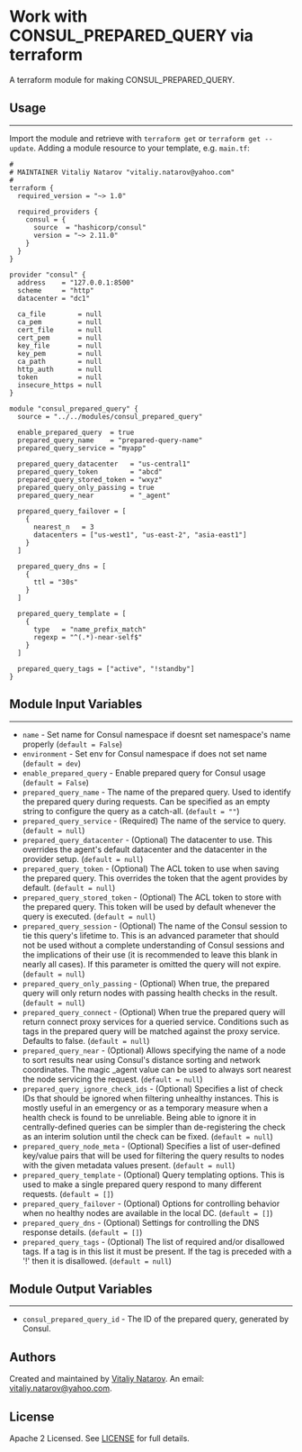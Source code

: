 # Work with CONSUL_PREPARED_QUERY via terraform

A terraform module for making CONSUL_PREPARED_QUERY.


## Usage
----------------------
Import the module and retrieve with ```terraform get``` or ```terraform get --update```. Adding a module resource to your template, e.g. `main.tf`:

```
#
# MAINTAINER Vitaliy Natarov "vitaliy.natarov@yahoo.com"
#
terraform {
  required_version = "~> 1.0"

  required_providers {
    consul = {
      source  = "hashicorp/consul"
      version = "~> 2.11.0"
    }
  }
}

provider "consul" {
  address    = "127.0.0.1:8500"
  scheme     = "http"
  datacenter = "dc1"

  ca_file        = null
  ca_pem         = null
  cert_file      = null
  cert_pem       = null
  key_file       = null
  key_pem        = null
  ca_path        = null
  http_auth      = null
  token          = null
  insecure_https = null
}

module "consul_prepared_query" {
  source = "../../modules/consul_prepared_query"

  enable_prepared_query  = true
  prepared_query_name    = "prepared-query-name"
  prepared_query_service = "myapp"

  prepared_query_datacenter   = "us-central1"
  prepared_query_token        = "abcd"
  prepared_query_stored_token = "wxyz"
  prepared_query_only_passing = true
  prepared_query_near         = "_agent"

  prepared_query_failover = [
    {
      nearest_n   = 3
      datacenters = ["us-west1", "us-east-2", "asia-east1"]
    }
  ]

  prepared_query_dns = [
    {
      ttl = "30s"
    }
  ]

  prepared_query_template = [
    {
      type   = "name_prefix_match"
      regexp = "^(.*)-near-self$"
    }
  ]

  prepared_query_tags = ["active", "!standby"]
}
```

## Module Input Variables
----------------------
- `name` - Set name for Consul namespace if doesnt set namespace's name properly (`default = False`)
- `environment` - Set env for Consul namespace if does not set name (`default = dev`)
- `enable_prepared_query` - Enable prepared query for Consul usage (`default = False`)
- `prepared_query_name` - The name of the prepared query. Used to identify the prepared query during requests. Can be specified as an empty string to configure the query as a catch-all. (`default = ""`)
- `prepared_query_service` - (Required) The name of the service to query. (`default = null`)
- `prepared_query_datacenter` - (Optional) The datacenter to use. This overrides the agent's default datacenter and the datacenter in the provider setup. (`default = null`)
- `prepared_query_token` - (Optional) The ACL token to use when saving the prepared query. This overrides the token that the agent provides by default. (`default = null`)
- `prepared_query_stored_token` - (Optional) The ACL token to store with the prepared query. This token will be used by default whenever the query is executed. (`default = null`)
- `prepared_query_session` - (Optional) The name of the Consul session to tie this query's lifetime to. This is an advanced parameter that should not be used without a complete understanding of Consul sessions and the implications of their use (it is recommended to leave this blank in nearly all cases). If this parameter is omitted the query will not expire. (`default = null`)
- `prepared_query_only_passing` - (Optional) When true, the prepared query will only return nodes with passing health checks in the result. (`default = null`)
- `prepared_query_connect` - (Optional) When true the prepared query will return connect proxy services for a queried service. Conditions such as tags in the prepared query will be matched against the proxy service. Defaults to false. (`default = null`)
- `prepared_query_near` - (Optional) Allows specifying the name of a node to sort results near using Consul's distance sorting and network coordinates. The magic _agent value can be used to always sort nearest the node servicing the request. (`default = null`)
- `prepared_query_ignore_check_ids` - (Optional) Specifies a list of check IDs that should be ignored when filtering unhealthy instances. This is mostly useful in an emergency or as a temporary measure when a health check is found to be unreliable. Being able to ignore it in centrally-defined queries can be simpler than de-registering the check as an interim solution until the check can be fixed. (`default = null`)
- `prepared_query_node_meta` - (Optional) Specifies a list of user-defined key/value pairs that will be used for filtering the query results to nodes with the given metadata values present. (`default = null`)
- `prepared_query_template` - (Optional) Query templating options. This is used to make a single prepared query respond to many different requests. (`default = []`)
- `prepared_query_failover` - (Optional) Options for controlling behavior when no healthy nodes are available in the local DC. (`default = []`)
- `prepared_query_dns` - (Optional) Settings for controlling the DNS response details. (`default = []`)
- `prepared_query_tags` - (Optional) The list of required and/or disallowed tags. If a tag is in this list it must be present. If the tag is preceded with a '!' then it is disallowed. (`default = null`)

## Module Output Variables
----------------------
- `consul_prepared_query_id` - The ID of the prepared query, generated by Consul.


## Authors

Created and maintained by [Vitaliy Natarov](https://github.com/SebastianUA). An email: [vitaliy.natarov@yahoo.com](vitaliy.natarov@yahoo.com).

## License

Apache 2 Licensed. See [LICENSE](https://github.com/SebastianUA/terraform/blob/master/LICENSE) for full details.
